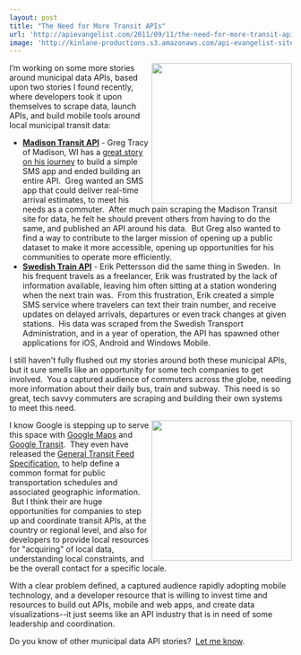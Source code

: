 ```yaml
---
layout: post
title: "The Need for More Transit APIs"
url: 'http://apievangelist.com/2011/09/11/the-need-for-more-transit-apis/'
image: 'http://kinlane-productions.s3.amazonaws.com/api-evangelist-site/blog/transit-1.jpg'
---
```


<img class="c1" src="http://kinlane-productions.s3.amazonaws.com/api-evangelist/public-transit/transit-1.jpg" alt="" width="250" align="right" />I’m working on some more stories around municipal data APIs, based upon two stories I found recently, where developers took it upon themselves to scrape data, launch APIs, and build mobile tools around local municipal transit data:

  * **[Madison Transit API][1]** \- Greg Tracy of Madison, WI has a [great story on his journey][2] to build a simple SMS app and ended building an entire API.  Greg wanted an SMS app that could deliver real-time arrival estimates, to meet his needs as a commuter.  After much pain scraping the Madison Transit site for data, he felt he should prevent others from having to do the same, and published an API around his data.  But Greg also wanted to find a way to contribute to the larger mission of opening up a public dataset to make it more accessible, opening up opportunities for his communities to operate more efficiently.
  * **[Swedish Train API][3]** \- Erik Pettersson did the same thing in Sweden.  In his frequent travels as a freelancer, Erik was frustrated by the lack of information available, leaving him often sitting at a station wondering when the next train was.  From this frustration, Erik created a simple SMS service where travelers can text their train number, and receive updates on delayed arrivals, departures or even track changes at given stations.  His data was scraped from the Swedish Transport Administration, and in a year of operation, the API has spawned other applications for iOS, Android and Windows Mobile.  

I still haven't fully flushed out my stories around both these municipal APIs, but it sure smells like an opportunity for some tech companies to get involved.  You a captured audience of commuters across the globe, needing more information about their daily bus, train and subway.  This need is so great, tech savvy commuters are scraping and building their own systems to meet this need.  

<img class="c1" src="http://kinlane-productions.s3.amazonaws.com/api-evangelist/public-transit/transit-2.jpg" alt="" width="250" align="right" />I know Google is stepping up to serve this space with [Google Maps][4] and [Google Transit][5].  They even have released the [General Transit Feed Specification][6], to help define a common format for public transportation schedules and associated geographic information.  But I think their are huge opportunities for companies to step up and coordinate transit APIs, at the country or regional level, and also for developers to provide local resources for "acquiring" of local data, understanding local constraints, and be the overall contact for a specific locale.

With a clear problem defined, a captured audience rapidly adopting mobile technology, and a developer resource that is willing to invest time and resources to build out APIs, mobile and web apps, and create data visualizations--it just seems like an API industry that is in need of some leadership and coordination.

Do you know of other municipal data API stories?  [Let me know][7].

   [1]: http://www.smsmybus.com/api/ (Madison Transit API)
   [2]: http://www.gregtracy.com/56599543 (great story on his journey)
   [3]: http://tagtider.net/api/ (Swedish Train API)
   [4]: http://code.google.com/apis/maps/index.html (Google Maps API)
   [5]: http://www.google.com/intl/en/landing/transit/#mdy (Google Transit)
   [6]: http://code.google.com/transit/spec/transit_feed_specification.html (Google Transit Feed Specification)
   [7]: /contact.php (Let Me Know)
